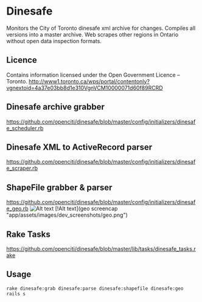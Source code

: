 Dinesafe
===

Monitors the City of Toronto dinesafe xml archive for changes.
Compiles all versions into a master archive.
Web scrapes other regions in Ontario without open data inspection formats.

Licence
---
Contains information licensed under the Open Government Licence – Toronto.
http://www1.toronto.ca/wps/portal/contentonly?vgnextoid=4a37e03bb8d1e310VgnVCM10000071d60f89RCRD

Dinesafe archive grabber
---
https://github.com/openciti/dinesafe/blob/master/config/initializers/dinesafe_scheduler.rb


Dinesafe XML to ActiveRecord parser
---
https://github.com/openciti/dinesafe/blob/master/config/initializers/dinesafe_scraper.rb

ShapeFile grabber & parser
---
https://github.com/openciti/dinesafe/blob/master/config/initializers/dinesafe_geo.rb
![Alt text](wfs25.jpg "wfs.jpg")
[!Alt text](geo screencap "app/assets/images/dev_screenshots/geo.png")

Rake Tasks
---
https://github.com/openciti/dinesafe/blob/master/lib/tasks/dinesafe_tasks.rake

Usage
---

    rake dinesafe:grab dinesafe:parse dinesafe:shapefile dinesafe:geo
    rails s
